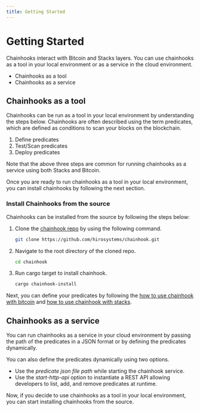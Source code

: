 ```yaml
---
title: Getting Started
---
```


# Getting Started

Chainhooks interact with Bitcoin and Stacks layers. You can use chainhooks as a tool in your local environment or as a service in the cloud environment. 

- Chainhooks as a tool
- Chainhooks as a service

## Chainhooks as a tool

Chainhooks can be run as a tool in your local environment by understanding the steps below. Chainhooks are often described using the term predicates, which are defined as conditions to scan your blocks on the blockchain.

1. Define predicates
2. Test/Scan predicates
3. Deploy predicates

Note that the above three steps are common for running chainhooks as a service using both Stacks and Bitcoin.

Once you are ready to run chainhooks as a tool in your local environment, you can install chainhooks by following the next section.

### Install Chainhooks from the source

Chainhooks can be installed from the source by following the steps below:

1. Clone the [chainhook repo](https://github.com/hirosystems/chainhook/) by using the following command.
   
   ```bash
   git clone https://github.com/hirosystems/chainhook.git
   ```

2. Navigate to the root directory of the cloned repo.
   
   ```bash
   cd chainhook
   ```

3. Run cargo target to install chainhook.
   
    ```bash
    cargo chainhook-install
    ```

Next, you can define your predicates by following the [how to use chainhook with bitcoin](how-to-use-chainhook-with-bitcoin.md) and [how to use chainhook with stacks](how-to-use-chainhook-with-stacks.md).

## Chainhooks as a service

You can run chainhooks as a service in your cloud environment by passing the path of the predicates in a JSON format or by defining the predicates dynamically.

You can also define the predicates dynamically using two options.

- Use the *predicate json file path* while starting the chainhook service.
- Use the *start-http-api* option to instantiate a REST API allowing developers to list, add, and remove predicates at runtime.

Now, if you decide to use chainhooks as a tool in your local environment, you can start installing chainhooks from the source.
